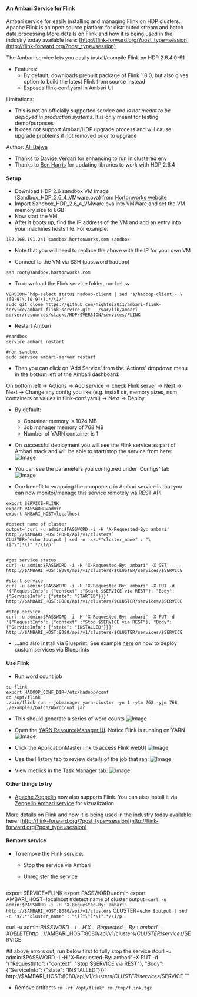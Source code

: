 #### An Ambari Service for Flink
Ambari service for easily installing and managing Flink on HDP clusters.
Apache Flink is an open source platform for distributed stream and batch data processing
More details on Flink and how it is being used in the industry today available here: [http://flink-forward.org/?post_type=session](http://flink-forward.org/?post_type=session)


The Ambari service lets you easily install/compile Flink on HDP  2.6.4.0-91
- Features:
  - By default, downloads prebuilt package of Flink 1.8.0, but also gives option to build the latest Flink from source instead
  - Exposes flink-conf.yaml in Ambari UI 

Limitations:
  - This is not an officially supported service and *is not meant to be deployed in production systems*. It is only meant for testing demo/purposes
  - It does not support Ambari/HDP upgrade process and will cause upgrade problems if not removed prior to upgrade

Author: [Ali Bajwa](https://github.com/abajwa-hw)
- Thanks to [Davide Vergari](https://github.com/dvergari) for enhancing to run in clustered env
- Thanks to [Ben Harris](https://github.com/jamesbenharris) for updating libraries to work with HDP 2.6.4
#### Setup

- Download HDP 2.6 sandbox VM image (Sandbox_HDP_2.6_4_VMware.ova) from [Hortonworks website](http://hortonworks.com/products/hortonworks-sandbox/)
- Import Sandbox_HDP_2.6_4_VMware.ova into VMWare and set the VM memory size to 8GB
- Now start the VM
- After it boots up, find the IP address of the VM and add an entry into your machines hosts file. For example:
```
192.168.191.241 sandbox.hortonworks.com sandbox    
```
  - Note that you will need to replace the above with the IP for your own VM
  
- Connect to the VM via SSH (password hadoop)
```
ssh root@sandbox.hortonworks.com
```


- To download the Flink service folder, run below
```
VERSION=`hdp-select status hadoop-client | sed 's/hadoop-client - \([0-9]\.[0-9]\).*/\1/'`
sudo git clone https://github.com/highfei2011/ambari-flink-service/ambari-flink-service.git   /var/lib/ambari-server/resources/stacks/HDP/$VERSION/services/FLINK   
```

- Restart Ambari
```
#sandbox
service ambari restart

#non sandbox
sudo service ambari-server restart
```

- Then you can click on 'Add Service' from the 'Actions' dropdown menu in the bottom left of the Ambari dashboard:

On bottom left -> Actions -> Add service -> check Flink server -> Next -> Next -> Change any config you like (e.g. install dir, memory sizes, num containers or values in flink-conf.yaml) -> Next -> Deploy

  - By default:
    - Container memory is 1024 MB
    - Job manager memory of 768 MB
    - Number of YARN container is 1
  
- On successful deployment you will see the Flink service as part of Ambari stack and will be able to start/stop the service from here:
![Image](../master/screenshots/Installed-service-stop.png?raw=true)

- You can see the parameters you configured under 'Configs' tab
![Image](../master/screenshots/Installed-service-config.png?raw=true)

- One benefit to wrapping the component in Ambari service is that you can now monitor/manage this service remotely via REST API
```
export SERVICE=FLINK
export PASSWORD=admin
export AMBARI_HOST=localhost

#detect name of cluster
output=`curl -u admin:$PASSWORD -i -H 'X-Requested-By: ambari'  http://$AMBARI_HOST:8080/api/v1/clusters`
CLUSTER=`echo $output | sed -n 's/.*"cluster_name" : "\([^\"]*\)".*/\1/p'`


#get service status
curl -u admin:$PASSWORD -i -H 'X-Requested-By: ambari' -X GET http://$AMBARI_HOST:8080/api/v1/clusters/$CLUSTER/services/$SERVICE

#start service
curl -u admin:$PASSWORD -i -H 'X-Requested-By: ambari' -X PUT -d '{"RequestInfo": {"context" :"Start $SERVICE via REST"}, "Body": {"ServiceInfo": {"state": "STARTED"}}}' http://$AMBARI_HOST:8080/api/v1/clusters/$CLUSTER/services/$SERVICE

#stop service
curl -u admin:$PASSWORD -i -H 'X-Requested-By: ambari' -X PUT -d '{"RequestInfo": {"context" :"Stop $SERVICE via REST"}, "Body": {"ServiceInfo": {"state": "INSTALLED"}}}' http://$AMBARI_HOST:8080/api/v1/clusters/$CLUSTER/services/$SERVICE
```

- ...and also install via Blueprint. See example [here](https://github.com/abajwa-hw/ambari-workshops/blob/master/blueprints-demo-security.md) on how to deploy custom services via Blueprints

#### Use Flink

- Run word count job
```
su flink
export HADOOP_CONF_DIR=/etc/hadoop/conf
cd /opt/flink
./bin/flink run --jobmanager yarn-cluster -yn 1 -ytm 768 -yjm 768 ./examples/batch/WordCount.jar
```
- This should generate a series of word counts
![Image](../master/screenshots/Flink-wordcount.png?raw=true)

- Open the [YARN ResourceManager UI](http://sandbox.hortonworks.com:8088/cluster). Notice Flink is running on YARN
![Image](../master/screenshots/YARN-UI.png?raw=true)

- Click the ApplicationMaster link to access Flink webUI
![Image](../master/screenshots/Flink-UI-1.png?raw=true)

- Use the History tab to review details of the job that ran:
![Image](../master/screenshots/Flink-UI-2.png?raw=true)

- View metrics in the Task Manager tab:
![Image](../master/screenshots/Flink-UI-3.png?raw=true)

#### Other things to try

- [Apache Zeppelin](https://zeppelin.incubator.apache.org/) now also supports Flink. You can also install it via [Zeppelin Ambari service](https://github.com/hortonworks-gallery/ambari-zeppelin-service) for vizualization

More details on Flink and how it is being used in the industry today available here: [http://flink-forward.org/?post_type=session](http://flink-forward.org/?post_type=session)


#### Remove service

- To remove the Flink service: 
  - Stop the service via Ambari
  - Unregister the service
  
    ```
export SERVICE=FLINK
export PASSWORD=admin
export AMBARI_HOST=localhost
#detect name of cluster
output=`curl -u admin:$PASSWORD -i -H 'X-Requested-By: ambari'  http://$AMBARI_HOST:8080/api/v1/clusters`
CLUSTER=`echo $output | sed -n 's/.*"cluster_name" : "\([^\"]*\)".*/\1/p'`

curl -u admin:$PASSWORD -i -H 'X-Requested-By: ambari' -X DELETE http://$AMBARI_HOST:8080/api/v1/clusters/$CLUSTER/services/$SERVICE

#if above errors out, run below first to fully stop the service
#curl -u admin:$PASSWORD -i -H 'X-Requested-By: ambari' -X PUT -d '{"RequestInfo": {"context" :"Stop $SERVICE via REST"}, "Body": {"ServiceInfo": {"state": "INSTALLED"}}}' http://$AMBARI_HOST:8080/api/v1/clusters/$CLUSTER/services/$SERVICE
    ```
   - Remove artifacts
    ```
    rm -rf /opt/flink*
    rm /tmp/flink.tgz
    ```   
